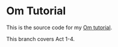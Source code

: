 # Om Tutorial

This is the source code for my [Om tutorial](https://blog.stephanbehnke.com/zero-to-om/).

This branch covers Act 1-4.